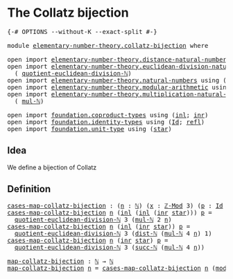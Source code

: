 # The Collatz bijection

<pre class="Agda"><a id="34" class="Symbol">{-#</a> <a id="38" class="Keyword">OPTIONS</a> <a id="46" class="Pragma">--without-K</a> <a id="58" class="Pragma">--exact-split</a> <a id="72" class="Symbol">#-}</a>

<a id="77" class="Keyword">module</a> <a id="84" href="elementary-number-theory.collatz-bijection.html" class="Module">elementary-number-theory.collatz-bijection</a> <a id="127" class="Keyword">where</a>

<a id="134" class="Keyword">open</a> <a id="139" class="Keyword">import</a> <a id="146" href="elementary-number-theory.distance-natural-numbers.html" class="Module">elementary-number-theory.distance-natural-numbers</a> <a id="196" class="Keyword">using</a> <a id="202" class="Symbol">(</a><a id="203" href="elementary-number-theory.distance-natural-numbers.html#1308" class="Function">dist-ℕ</a><a id="209" class="Symbol">)</a>
<a id="211" class="Keyword">open</a> <a id="216" class="Keyword">import</a> <a id="223" href="elementary-number-theory.euclidean-division-natural-numbers.html" class="Module">elementary-number-theory.euclidean-division-natural-numbers</a> <a id="283" class="Keyword">using</a>
  <a id="291" class="Symbol">(</a> <a id="293" href="elementary-number-theory.euclidean-division-natural-numbers.html#2467" class="Function">quotient-euclidean-division-ℕ</a><a id="322" class="Symbol">)</a>
<a id="324" class="Keyword">open</a> <a id="329" class="Keyword">import</a> <a id="336" href="elementary-number-theory.natural-numbers.html" class="Module">elementary-number-theory.natural-numbers</a> <a id="377" class="Keyword">using</a> <a id="383" class="Symbol">(</a><a id="384" href="elementary-number-theory.natural-numbers.html#1444" class="Datatype">ℕ</a><a id="385" class="Symbol">;</a> <a id="387" href="elementary-number-theory.natural-numbers.html#1465" class="InductiveConstructor">zero-ℕ</a><a id="393" class="Symbol">;</a> <a id="395" href="elementary-number-theory.natural-numbers.html#1478" class="InductiveConstructor">succ-ℕ</a><a id="401" class="Symbol">)</a>
<a id="403" class="Keyword">open</a> <a id="408" class="Keyword">import</a> <a id="415" href="elementary-number-theory.modular-arithmetic.html" class="Module">elementary-number-theory.modular-arithmetic</a> <a id="459" class="Keyword">using</a> <a id="465" class="Symbol">(</a><a id="466" href="elementary-number-theory.modular-arithmetic.html#3523" class="Function">ℤ-Mod</a><a id="471" class="Symbol">;</a> <a id="473" href="elementary-number-theory.modular-arithmetic.html#14147" class="Function">mod-ℕ</a><a id="478" class="Symbol">)</a>
<a id="480" class="Keyword">open</a> <a id="485" class="Keyword">import</a> <a id="492" href="elementary-number-theory.multiplication-natural-numbers.html" class="Module">elementary-number-theory.multiplication-natural-numbers</a> <a id="548" class="Keyword">using</a>
  <a id="556" class="Symbol">(</a> <a id="558" href="elementary-number-theory.multiplication-natural-numbers.html#1354" class="Function">mul-ℕ</a><a id="563" class="Symbol">)</a>

<a id="566" class="Keyword">open</a> <a id="571" class="Keyword">import</a> <a id="578" href="foundation.coproduct-types.html" class="Module">foundation.coproduct-types</a> <a id="605" class="Keyword">using</a> <a id="611" class="Symbol">(</a><a id="612" href="foundation.coproduct-types.html#1239" class="InductiveConstructor">inl</a><a id="615" class="Symbol">;</a> <a id="617" href="foundation.coproduct-types.html#1262" class="InductiveConstructor">inr</a><a id="620" class="Symbol">)</a>
<a id="622" class="Keyword">open</a> <a id="627" class="Keyword">import</a> <a id="634" href="foundation.identity-types.html" class="Module">foundation.identity-types</a> <a id="660" class="Keyword">using</a> <a id="666" class="Symbol">(</a><a id="667" href="foundation-core.identity-types.html#641" class="Datatype">Id</a><a id="669" class="Symbol">;</a> <a id="671" href="foundation-core.identity-types.html#694" class="InductiveConstructor">refl</a><a id="675" class="Symbol">)</a>
<a id="677" class="Keyword">open</a> <a id="682" class="Keyword">import</a> <a id="689" href="foundation.unit-type.html" class="Module">foundation.unit-type</a> <a id="710" class="Keyword">using</a> <a id="716" class="Symbol">(</a><a id="717" href="foundation.unit-type.html#1099" class="InductiveConstructor">star</a><a id="721" class="Symbol">)</a>
</pre>
## Idea

We define a bijection of Collatz

## Definition

<pre class="Agda"><a id="cases-map-collatz-bijection"></a><a id="794" href="elementary-number-theory.collatz-bijection.html#794" class="Function">cases-map-collatz-bijection</a> <a id="822" class="Symbol">:</a> <a id="824" class="Symbol">(</a><a id="825" href="elementary-number-theory.collatz-bijection.html#825" class="Bound">n</a> <a id="827" class="Symbol">:</a> <a id="829" href="elementary-number-theory.natural-numbers.html#1444" class="Datatype">ℕ</a><a id="830" class="Symbol">)</a> <a id="832" class="Symbol">(</a><a id="833" href="elementary-number-theory.collatz-bijection.html#833" class="Bound">x</a> <a id="835" class="Symbol">:</a> <a id="837" href="elementary-number-theory.modular-arithmetic.html#3523" class="Function">ℤ-Mod</a> <a id="843" class="Number">3</a><a id="844" class="Symbol">)</a> <a id="846" class="Symbol">(</a><a id="847" href="elementary-number-theory.collatz-bijection.html#847" class="Bound">p</a> <a id="849" class="Symbol">:</a> <a id="851" href="foundation-core.identity-types.html#641" class="Datatype">Id</a> <a id="854" class="Symbol">(</a><a id="855" href="elementary-number-theory.modular-arithmetic.html#14147" class="Function">mod-ℕ</a> <a id="861" class="Number">3</a> <a id="863" href="elementary-number-theory.collatz-bijection.html#825" class="Bound">n</a><a id="864" class="Symbol">)</a> <a id="866" href="elementary-number-theory.collatz-bijection.html#833" class="Bound">x</a><a id="867" class="Symbol">)</a> <a id="869" class="Symbol">→</a> <a id="871" href="elementary-number-theory.natural-numbers.html#1444" class="Datatype">ℕ</a>
<a id="873" href="elementary-number-theory.collatz-bijection.html#794" class="Function">cases-map-collatz-bijection</a> <a id="901" href="elementary-number-theory.collatz-bijection.html#901" class="Bound">n</a> <a id="903" class="Symbol">(</a><a id="904" href="foundation.coproduct-types.html#1239" class="InductiveConstructor">inl</a> <a id="908" class="Symbol">(</a><a id="909" href="foundation.coproduct-types.html#1239" class="InductiveConstructor">inl</a> <a id="913" class="Symbol">(</a><a id="914" href="foundation.coproduct-types.html#1262" class="InductiveConstructor">inr</a> <a id="918" href="foundation.unit-type.html#1099" class="InductiveConstructor">star</a><a id="922" class="Symbol">)))</a> <a id="926" href="elementary-number-theory.collatz-bijection.html#926" class="Bound">p</a> <a id="928" class="Symbol">=</a>
  <a id="932" href="elementary-number-theory.euclidean-division-natural-numbers.html#2467" class="Function">quotient-euclidean-division-ℕ</a> <a id="962" class="Number">3</a> <a id="964" class="Symbol">(</a><a id="965" href="elementary-number-theory.multiplication-natural-numbers.html#1354" class="Function">mul-ℕ</a> <a id="971" class="Number">2</a> <a id="973" href="elementary-number-theory.collatz-bijection.html#901" class="Bound">n</a><a id="974" class="Symbol">)</a>
<a id="976" href="elementary-number-theory.collatz-bijection.html#794" class="Function">cases-map-collatz-bijection</a> <a id="1004" href="elementary-number-theory.collatz-bijection.html#1004" class="Bound">n</a> <a id="1006" class="Symbol">(</a><a id="1007" href="foundation.coproduct-types.html#1239" class="InductiveConstructor">inl</a> <a id="1011" class="Symbol">(</a><a id="1012" href="foundation.coproduct-types.html#1262" class="InductiveConstructor">inr</a> <a id="1016" href="foundation.unit-type.html#1099" class="InductiveConstructor">star</a><a id="1020" class="Symbol">))</a> <a id="1023" href="elementary-number-theory.collatz-bijection.html#1023" class="Bound">p</a> <a id="1025" class="Symbol">=</a>
  <a id="1029" href="elementary-number-theory.euclidean-division-natural-numbers.html#2467" class="Function">quotient-euclidean-division-ℕ</a> <a id="1059" class="Number">3</a> <a id="1061" class="Symbol">(</a><a id="1062" href="elementary-number-theory.distance-natural-numbers.html#1308" class="Function">dist-ℕ</a> <a id="1069" class="Symbol">(</a><a id="1070" href="elementary-number-theory.multiplication-natural-numbers.html#1354" class="Function">mul-ℕ</a> <a id="1076" class="Number">4</a> <a id="1078" href="elementary-number-theory.collatz-bijection.html#1004" class="Bound">n</a><a id="1079" class="Symbol">)</a> <a id="1081" class="Number">1</a><a id="1082" class="Symbol">)</a>
<a id="1084" href="elementary-number-theory.collatz-bijection.html#794" class="Function">cases-map-collatz-bijection</a> <a id="1112" href="elementary-number-theory.collatz-bijection.html#1112" class="Bound">n</a> <a id="1114" class="Symbol">(</a><a id="1115" href="foundation.coproduct-types.html#1262" class="InductiveConstructor">inr</a> <a id="1119" href="foundation.unit-type.html#1099" class="InductiveConstructor">star</a><a id="1123" class="Symbol">)</a> <a id="1125" href="elementary-number-theory.collatz-bijection.html#1125" class="Bound">p</a> <a id="1127" class="Symbol">=</a>
  <a id="1131" href="elementary-number-theory.euclidean-division-natural-numbers.html#2467" class="Function">quotient-euclidean-division-ℕ</a> <a id="1161" class="Number">3</a> <a id="1163" class="Symbol">(</a><a id="1164" href="elementary-number-theory.natural-numbers.html#1478" class="InductiveConstructor">succ-ℕ</a> <a id="1171" class="Symbol">(</a><a id="1172" href="elementary-number-theory.multiplication-natural-numbers.html#1354" class="Function">mul-ℕ</a> <a id="1178" class="Number">4</a> <a id="1180" href="elementary-number-theory.collatz-bijection.html#1112" class="Bound">n</a><a id="1181" class="Symbol">))</a>

<a id="map-collatz-bijection"></a><a id="1185" href="elementary-number-theory.collatz-bijection.html#1185" class="Function">map-collatz-bijection</a> <a id="1207" class="Symbol">:</a> <a id="1209" href="elementary-number-theory.natural-numbers.html#1444" class="Datatype">ℕ</a> <a id="1211" class="Symbol">→</a> <a id="1213" href="elementary-number-theory.natural-numbers.html#1444" class="Datatype">ℕ</a>
<a id="1215" href="elementary-number-theory.collatz-bijection.html#1185" class="Function">map-collatz-bijection</a> <a id="1237" href="elementary-number-theory.collatz-bijection.html#1237" class="Bound">n</a> <a id="1239" class="Symbol">=</a> <a id="1241" href="elementary-number-theory.collatz-bijection.html#794" class="Function">cases-map-collatz-bijection</a> <a id="1269" href="elementary-number-theory.collatz-bijection.html#1237" class="Bound">n</a> <a id="1271" class="Symbol">(</a><a id="1272" href="elementary-number-theory.modular-arithmetic.html#14147" class="Function">mod-ℕ</a> <a id="1278" class="Number">3</a> <a id="1280" href="elementary-number-theory.collatz-bijection.html#1237" class="Bound">n</a><a id="1281" class="Symbol">)</a> <a id="1283" href="foundation-core.identity-types.html#694" class="InductiveConstructor">refl</a>
</pre>